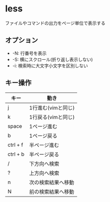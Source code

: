 # less
ファイルやコマンドの出力をページ単位で表示する

## オプション
- -N: 行番号を表示
- -S: 横にスクロール(折り返し表示しない)
- -i: 検索時に大文字小文字を区別しない

## キー操作
|キー     |動き                 |
|---------|---------------------|
|j        | 1行進む(vimと同じ)  |
|k        | 1行戻る(vimと同じ)  |
|space    | 1ページ進む         |
|b        | 1ページ戻る         |
|ctrl + f | 半ページ進む        |
|ctrl + b | 半ページ戻る        |
|/        | 下方向へ検索        |
|?        | 上方向へ検索        |
|n        | 次の検索結果へ移動  |
|N        | 前の検索結果へ移動  |

